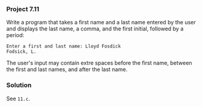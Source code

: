### Project 7.11
Write a program that takes a first name and a last name entered by the user and
displays the last name, a comma, and the first initial, followed by a period:

```
Enter a first and last name: Lloyd Fosdick
Fodsick, L.
```

The user's input may contain extre spaces before the first name, between the
first and last names, and after the last name.

### Solution
See `11.c`.
